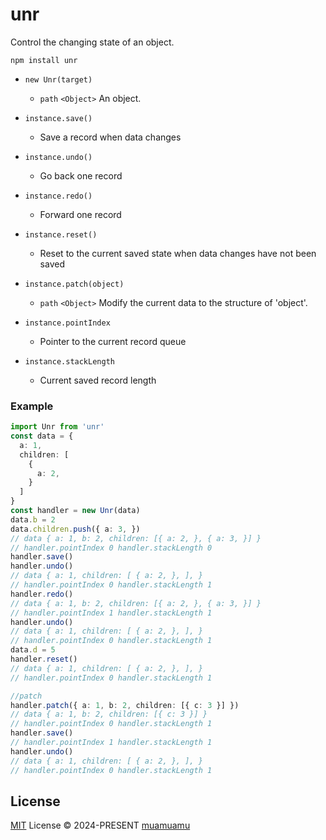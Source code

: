 # unr

Control the changing state of an object.

```shell
npm install unr
```

- `new Unr(target)`
  - `path`  `<Object>` An object. 
  
- `instance.save()`
  - Save a record when data changes

- `instance.undo()`
  - Go back one record

- `instance.redo()`
  - Forward one record

- `instance.reset()`
  - Reset to the current saved state when data changes have not been saved

- `instance.patch(object)`
  - `path`  `<Object>` Modify the current data to the structure of 'object'. 

- `instance.pointIndex`
  - Pointer to the current record queue

- `instance.stackLength`
  - Current saved record length

### Example

```ts
import Unr from 'unr'
const data = {
  a: 1,
  children: [
    {
      a: 2,
    }
  ]
}
const handler = new Unr(data)
data.b = 2
data.children.push({ a: 3, })
// data { a: 1, b: 2, children: [{ a: 2, }, { a: 3, }] }
// handler.pointIndex 0 handler.stackLength 0
handler.save()
handler.undo()
// data { a: 1, children: [ { a: 2, }, ], }
// handler.pointIndex 0 handler.stackLength 1
handler.redo()
// data { a: 1, b: 2, children: [{ a: 2, }, { a: 3, }] }
// handler.pointIndex 1 handler.stackLength 1
handler.undo()
// data { a: 1, children: [ { a: 2, }, ], }
// handler.pointIndex 0 handler.stackLength 1
data.d = 5
handler.reset()
// data { a: 1, children: [ { a: 2, }, ], }
// handler.pointIndex 0 handler.stackLength 1

//patch
handler.patch({ a: 1, b: 2, children: [{ c: 3 }] })
// data { a: 1, b: 2, children: [{ c: 3 }] }
// handler.pointIndex 0 handler.stackLength 1
handler.save()
// handler.pointIndex 1 handler.stackLength 1
handler.undo()
// data { a: 1, children: [ { a: 2, }, ], }
// handler.pointIndex 0 handler.stackLength 1
```

## License

[MIT](./LICENSE) License © 2024-PRESENT [muamuamu](https://github.com/muamuamu)